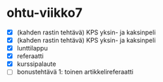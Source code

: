 # ohtu-viikko7

- [x] (kahden rastin tehtävä) KPS yksin- ja kaksinpeli
- [x] (kahden rastin tehtävä) KPS yksin- ja kaksinpeli
- [x] lunttilappu
- [x] referaatti
- [x] kurssipalaute
- [ ] bonustehtävä 1: toinen artikkelireferaatti
